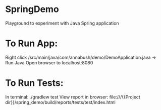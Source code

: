 # SpringDemo
Playground to experiment with Java Spring application


# To Run App:
Right click /src/main/java/com/annabush/demo/DemoApplication.java -> Run Java
Open browser to localhost:8080


# To Run Tests:
In terminal: ./gradlew test
View report in browser: file:///{{Project dir}}/spring_demo/build/reports/tests/test/index.html
